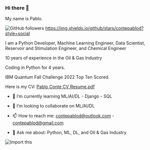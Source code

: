 ### Hi there 👋

My name is Pablo.

![GitHub followers](https://img.shields.io/github/followers/contepablod?style=social)
https://img.shields.io/github/stars/contepablod?style=social


I am a Python Developer, Machine Learning Engineer, Data Scientist, Reservoir and Stimulation Engineer, and Chemical Engineer

10 years of experience in the Oil & Gas Industry

Coding in Python for 4 years.

IBM Quantum Fall Challenge 2022 Top Ten Scored.

Here is my CV: [Pablo Conte CV Resume.pdf](https://github.com/contepablod/contepablod/files/10299362/Pablo.Conte.CV.Resume.pdf)


- 🌱 I’m currently learning ML/AI/DL - Django - SQL
- 👯 I’m looking to collaborate on ML/AI/DL

- 📫 How to reach me: contepablod@outlook.com - contepablod@gmail.com
- 💬 Ask me about: Python, ML, DL, and Oil & Gas Industry




![Import this](https://user-images.githubusercontent.com/80008587/189157077-c6295841-69a1-4ff4-9f72-655774174ef2.jpg)


<!--
**contepablod/contepablod** is a ✨ _special_ ✨ repository because its `README.md` (this file) appears on your GitHub profile.

Here are some ideas to get you started:

- 🔭 I’m currently working on ...
- 🌱 I’m currently learning ...
- 👯 I’m looking to collaborate on ...
- 🤔 I’m looking for help with ...
- 💬 Ask me about ...
- 📫 How to reach me: ...
- 😄 Pronouns: ...
- ⚡ Fun fact: ...
-->
